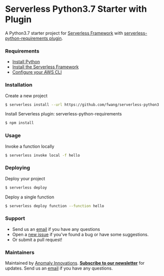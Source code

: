 # Serverless Python3.7 Starter with Plugin

A Python3.7 starter project for [Serverless Framework](https://serverless.com/framework/) with [serverless-python-requirements plugin](https://github.com/UnitedIncome/serverless-python-requirements).

### Requirements

- [Install Python](https://www.python.org/downloads/)
- [Install the Serverless Framework](https://serverless.com/framework/docs/providers/aws/guide/installation/)
- [Configure your AWS CLI](https://serverless.com/framework/docs/providers/aws/guide/credentials/)

### Installation

Create a new project

```sh
$ serverless install --url https://github.com/fwang/serverless-python3.7-starter --name serverless-python37-starter
```

Install Serverless plugin: serverless-python-requirements

```sh
$ npm install
```

### Usage

Invoke a function locally

```sh
$ serverless invoke local -f hello
```

### Deploying

Deploy your project

```sh
$ serverless deploy
```

Deploy a single function

```sh
$ serverless deploy function --function hello
```

### Support

- Send us an [email](mailto:frank@seed.run) if you have any questions
- Open a [new issue](https://github.com/AnomalyInnovations/serverless-python3.7-starter/issues/new) if you've found a bug or have some suggestions.
- Or submit a pull request!

### Maintainers

Maintained by [Anomaly Innovations](https://anoma.ly/). [**Subscribe to our newsletter**](http://eepurl.com/cEaBlf) for updates. Send us an [email](mailto:contact@anoma.ly) if you have any questions.
